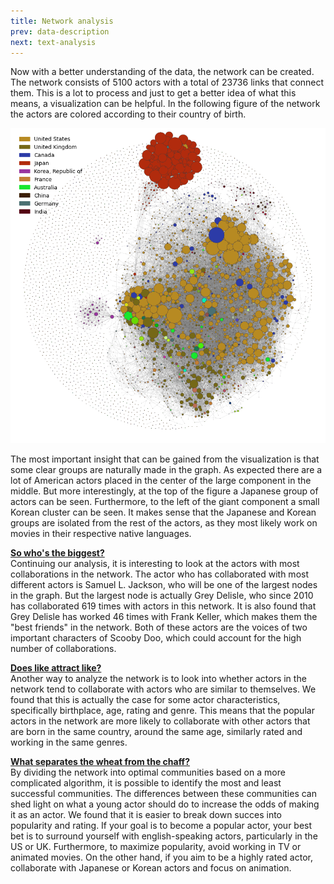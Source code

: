 ```yaml
---
title: Network analysis
prev: data-description
next: text-analysis
---
```


Now with a better understanding of the data, the network can be created. The network consists of 5100 actors with a total of 23736 links that connect them. This is a lot to process and just to get a better idea of what this means, a visualization can be helpful. In the following figure of the network the actors are colored according to their country of birth. 

<img src="/images/network_plot.png">

The most important insight that can be gained from the visualization is that some clear groups are naturally made in the graph. As expected there are a lot of American actors placed in the center of the large component in the middle. But more interestingly, at the top of the figure a Japanese group of actors can be seen. Furthermore, to the left of the giant component a small Korean cluster can be seen. It makes sense that the Japanese and Korean groups are isolated from the rest of the actors, as they most likely work on movies in their respective native languages.

<u>**So who's the biggest?**</u> \
Continuing our analysis, it is interesting to look at the actors with most collaborations in the network. The actor who has collaborated with most different actors is Samuel L. Jackson, who will be one of the largest nodes in the graph. But the largest node is actually Grey Delisle, who since 2010 has collaborated 619 times with actors in this network. It is also found that Grey Delisle has worked 46 times with Frank Keller, which makes them the "best friends" in the network. Both of these actors are the voices of two important characters of Scooby Doo, which could account for the high number of collaborations. 

<u>**Does like attract like?**</u> \
Another way to analyze the network is to look into whether actors in the network tend to collaborate with actors who are similar to themselves. We found that this is actually the case for some actor characteristics, specifically birthplace, age, rating and genre. This means that the popular actors in the network are more likely to collaborate with other actors that are born in the same country, around the same age, similarly rated and working in the same genres. 

<u>**What separates the wheat from the chaff?**</u> \
By dividing the network into optimal communities based on a more complicated algorithm, it is possible to identify the most and least successful communities. The differences between these communities can shed light on what a young actor should do to increase the odds of making it as an actor. We found that it is easier to break down succes into popularity and rating. If your goal is to become a popular actor, your best bet is to surround yourself with english-speaking actors, particularly in the US or UK. Furthermore, to maximize popularity, avoid working in TV or animated movies. On the other hand, if you aim to be a highly rated actor, collaborate with Japanese or Korean actors and focus on animation. 





